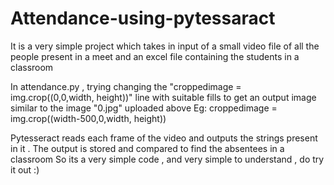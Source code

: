 # Attendance-using-pytessaract
It is a very simple project which takes in input of a small video file of all the people present in a meet and an excel file containing the students in a classroom

In attendance.py , trying changing the "croppedimage = img.crop((0,0,width, height))" line with suitable fills to get an output image similar to the image "0.jpg" uploaded above
Eg: croppedimage = img.crop((width-500,0,width, height))

Pytesseract reads each frame of the video and outputs the strings present in it . The output is stored and compared to find the absentees in a classroom
So its a very simple code , and very simple to understand , do try it out :)
